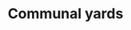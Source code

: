 ---
number: '6'
title: 'Communal yards'
summary: 'We often ignore the potential from those unused spaces in our neighborhood because of their current aspect.'
text: 'In urban scenarios, where people interaction is to the bare minimum that we do not know our neighbours, spaces to work on social integration are required. The internal yards in the blocks of a neighbourhood could be used for the configuration of a public space network within the area, strengthening the life in community. Spaces could remind you the meaning of vicinity.'
question: 'Are the residual spaces in our neighborhood used to improve social interaction?'
image: '/communal-yards.png'
---